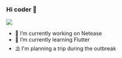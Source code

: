 ### Hi coder 👋

![](https://github-readme-stats.vercel.app/api?username=mokyue&count_private=true&show_icons=true&theme=radical)

- 🔭 I’m currently working on Netease
- 🌱 I’m currently learning Flutter
- ⛱️ I'm planning a trip during the outbreak
